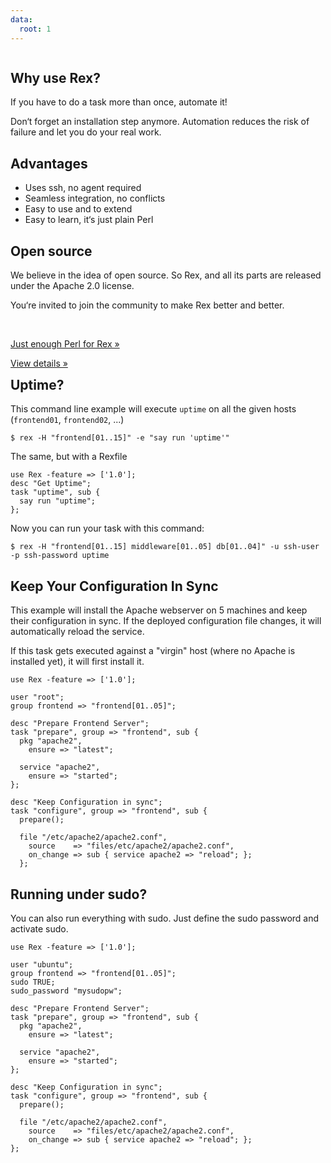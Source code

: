 ```yaml
---
data:
  root: 1
---
```

<div style="float: left;">
<div class="row-fluid">
<div class="span4">
<h2>Why use Rex?</h2>
<p>If you have to do a task more than once, automate it!</p>
<p>Don&lsquo;t forget an installation step anymore. Automation reduces the risk of failure and let you do your real work.</p>
</div>
<div class="span4">
<h2>Advantages</h2>
<ul class="no-list">
<li>Uses ssh, no agent required</li>
<li>Seamless integration, no conflicts</li>
<li>Easy to use and to extend</li>
<li>Easy to learn, it&lsquo;s just plain Perl</li>
</ul>
</div>
<div class="span4">
<h2>Open source</h2>
<p>We believe in the idea of open source. So Rex, and all its parts are released under the Apache 2.0 license.</p>
<p>You&lsquo;re invited to join the community to make Rex better and better.</p>
</div>
</div>

<div class="row-fluid">
<div class="span4">&nbsp;</div>
<div class="span4">
<p><a class="btn" href="../../docs/guides/just_enough_perl_for_rex.html">Just enough Perl for Rex &raquo;</a></p>
</div>
<div class="span4">
<p><a class="btn" href="../../care/help__r__ex.html">View details &raquo;</a></p>
</div>
</div>
</div>

## Uptime?

This command line example will execute <code>uptime</code> on all the given hosts (<code>frontend01</code>, <code>frontend02</code>, ...)

<pre><code class="bash">$ rex -H "frontend[01..15]" -e "say run 'uptime'"</code></pre>

The same, but with a Rexfile

<pre><code class="perl">use Rex -feature =&gt; ['1.0'];
desc "Get Uptime";
task "uptime", sub {
  say run "uptime";
};</code></pre>

Now you can run your task with this command:

<pre><code class="bash">$ rex -H "frontend[01..15] middleware[01..05] db[01..04]" -u ssh-user -p ssh-password uptime</code></pre>

## Keep Your Configuration In Sync

This example will install the Apache webserver on 5 machines and keep their configuration in sync. If the deployed configuration file changes, it will automatically reload the service.

If this task gets executed against a "virgin" host (where no Apache is installed yet), it will first install it.

<pre><code class="perl">use Rex -feature =&gt; ['1.0'];

user "root";
group frontend =&gt; "frontend[01..05]";

desc "Prepare Frontend Server";
task "prepare", group =&gt; "frontend", sub {
  pkg "apache2",
    ensure =&gt; "latest";

  service "apache2",
    ensure =&gt; "started";
};

desc "Keep Configuration in sync";
task "configure", group =&gt; "frontend", sub {
  prepare();

  file "/etc/apache2/apache2.conf",
    source    =&gt; "files/etc/apache2/apache2.conf",
    on_change =&gt; sub { service apache2 =&gt; "reload"; };
  };</code></pre>

## Running under sudo?

You can also run everything with sudo. Just define the sudo password and activate sudo.

<pre><code class="perl">use Rex -feature =&gt; ['1.0'];

user "ubuntu";
group frontend =&gt; "frontend[01..05]";
sudo TRUE;
sudo_password "mysudopw";

desc "Prepare Frontend Server";
task "prepare", group =&gt; "frontend", sub {
  pkg "apache2",
    ensure =&gt; "latest";

  service "apache2",
    ensure =&gt; "started";
};

desc "Keep Configuration in sync";
task "configure", group =&gt; "frontend", sub {
  prepare();

  file "/etc/apache2/apache2.conf",
    source    =&gt; "files/etc/apache2/apache2.conf",
    on_change =&gt; sub { service apache2 =&gt; "reload"; };
};</code></pre>

